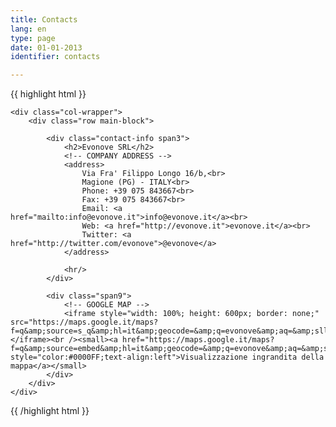 ```yaml
---
title: Contacts
lang: en
type: page
date: 01-01-2013
identifier: contacts

---
```


{{ highlight html }}



    <div class="col-wrapper">
        <div class="row main-block">

            <div class="contact-info span3">
                <h2>Evonove SRL</h2>
                <!-- COMPANY ADDRESS -->
                <address>
                    Via Fra' Filippo Longo 16/b,<br>
                    Magione (PG) - ITALY<br>
                    Phone: +39 075 843667<br>
                    Fax: +39 075 843667<br>
                    Email: <a href="mailto:info@evonove.it">info@evonove.it</a><br>
                    Web: <a href="http://evonove.it">evonove.it</a><br>
                    Twitter: <a href="http://twitter.com/evonove">@evonove</a>
                </address>

                <hr/>
            </div>

            <div class="span9">
                <!-- GOOGLE MAP -->
                <iframe style="width: 100%; height: 600px; border: none;" src="https://maps.google.it/maps?f=q&amp;source=s_q&amp;hl=it&amp;geocode=&amp;q=evonove&amp;aq=&amp;sll=42.990899,12.578031&amp;sspn=3.945505,8.453979&amp;ie=UTF8&amp;hq=evonove&amp;hnear=&amp;t=m&amp;cid=12213368677978933014&amp;ll=43.192662,12.254562&amp;spn=0.225271,0.411301&amp;z=11&amp;iwloc=A&amp;output=embed"></iframe><br /><small><a href="https://maps.google.it/maps?f=q&amp;source=embed&amp;hl=it&amp;geocode=&amp;q=evonove&amp;aq=&amp;sll=42.990899,12.578031&amp;sspn=3.945505,8.453979&amp;ie=UTF8&amp;hq=evonove&amp;hnear=&amp;t=m&amp;cid=12213368677978933014&amp;ll=43.192662,12.254562&amp;spn=0.225271,0.411301&amp;z=11&amp;iwloc=A" style="color:#0000FF;text-align:left">Visualizzazione ingrandita della mappa</a></small>
            </div>
        </div>
    </div>
{{ /highlight html }}

